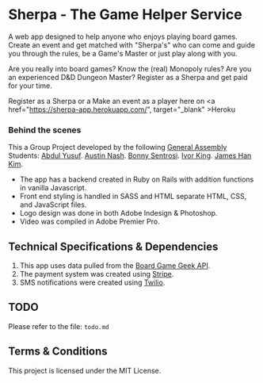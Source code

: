 
# Sherpa - The Game Helper Service

A web app designed to help anyone who enjoys playing board games. Create an event and get matched with "Sherpa's" who can come and guide you through the rules, be a Game's Master or just play along with you.

Are you really into board games? Know the (real) Monopoly rules? Are you an experienced D&D Dungeon Master? Register as a Sherpa and get paid for your time.

Register as a Sherpa or a Make an event as a player here on <a href="https://sherpa-app.herokuapp.com/", target="_blank" >Heroku</a>


### Behind the scenes
This a Group Project developed by the following [General Assembly]() Students:
[Abdul Yusuf](https://github.com/oolakunle).
[Austin Nash](https://github.com/austinnash80).
[Bonny Sentrosi](https://github.com/Sentrosi-Git).
[Ivor King](https://github.com/ivorking).
[James Han Kim](https://github.com/archihouse).


* The app has a backend created in Ruby on Rails with addition functions in vanilla Javascript.
* Front end styling is handled in SASS and HTML separate HTML, CSS, and JavaScript files.
* Logo design was done in both Adobe Indesign & Photoshop.
* Video was compiled in Adobe Premier Pro.

## Technical Specifications & Dependencies
1. This app uses data pulled from the [Board Game Geek API](https://boardgamegeek.com/wiki/page/BGG_XML_API&redirectedfrom=XML_API).
2. The payment system was created using [Stripe](https://stripe.com).
3. SMS notifications were created using [Twilio](https://www.twilio.com/).

## TODO
Please refer to the file: `todo.md`

## Terms & Conditions
This project is licensed under the MIT License.
